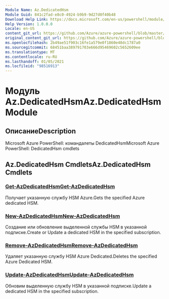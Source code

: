 ```yaml
---
Module Name: Az.DedicatedHsm
Module Guid: 841c2fad-e8c0-4924-b9b9-9d27d0f40b48
Download Help Link: https://docs.microsoft.com/en-us/powershell/module/az.dedicatedhsm
Help Version: 1.0.0.0
Locale: en-US
content_git_url: https://github.com/Azure/azure-powershell/blob/master/src/DedicatedHsm/help/Az.DedicatedHsm.md
original_content_git_url: https://github.com/Azure/azure-powershell/blob/master/src/DedicatedHsm/help/Az.DedicatedHsm.md
ms.openlocfilehash: 2b49ae51f903c16fe1a579e0f1860e48dc1787a0
ms.sourcegitcommit: 68451baa389791703e666d95469602c5652609ee
ms.translationtype: MT
ms.contentlocale: ru-RU
ms.lasthandoff: 01/05/2021
ms.locfileid: "98516913"
---
```

# <span data-ttu-id="5b840-101">Модуль Az.DedicatedHsm</span><span class="sxs-lookup"><span data-stu-id="5b840-101">Az.DedicatedHsm Module</span></span>
## <span data-ttu-id="5b840-102">Описание</span><span class="sxs-lookup"><span data-stu-id="5b840-102">Description</span></span>
<span data-ttu-id="5b840-103">Microsoft Azure PowerShell: командалеты DedicatedHsm</span><span class="sxs-lookup"><span data-stu-id="5b840-103">Microsoft Azure PowerShell: DedicatedHsm cmdlets</span></span>

## <span data-ttu-id="5b840-104">Az.DedicatedHsm Cmdlets</span><span class="sxs-lookup"><span data-stu-id="5b840-104">Az.DedicatedHsm Cmdlets</span></span>
### [<span data-ttu-id="5b840-105">Get-AzDedicatedHsm</span><span class="sxs-lookup"><span data-stu-id="5b840-105">Get-AzDedicatedHsm</span></span>](Get-AzDedicatedHsm.md)
<span data-ttu-id="5b840-106">Получает указанную службу HSM Azure.</span><span class="sxs-lookup"><span data-stu-id="5b840-106">Gets the specified Azure dedicated HSM.</span></span>

### [<span data-ttu-id="5b840-107">New-AzDedicatedHsm</span><span class="sxs-lookup"><span data-stu-id="5b840-107">New-AzDedicatedHsm</span></span>](New-AzDedicatedHsm.md)
<span data-ttu-id="5b840-108">Создание или обновление выделенной службы HSM в указанной подписке.</span><span class="sxs-lookup"><span data-stu-id="5b840-108">Create or Update a dedicated HSM in the specified subscription.</span></span>

### [<span data-ttu-id="5b840-109">Remove-AzDedicatedHsm</span><span class="sxs-lookup"><span data-stu-id="5b840-109">Remove-AzDedicatedHsm</span></span>](Remove-AzDedicatedHsm.md)
<span data-ttu-id="5b840-110">Удаляет указанную службу HSM Azure Dedicated.</span><span class="sxs-lookup"><span data-stu-id="5b840-110">Deletes the specified Azure Dedicated HSM.</span></span>

### [<span data-ttu-id="5b840-111">Update-AzDedicatedHsm</span><span class="sxs-lookup"><span data-stu-id="5b840-111">Update-AzDedicatedHsm</span></span>](Update-AzDedicatedHsm.md)
<span data-ttu-id="5b840-112">Обновим выделенную службу HSM в указанной подписке.</span><span class="sxs-lookup"><span data-stu-id="5b840-112">Update a dedicated HSM in the specified subscription.</span></span>

